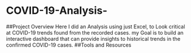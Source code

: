 # COVID-19-Analysis-
##Project Overview 
Here I did an Analysis using just Excel, to Look critical at COVID-19 trends found from the recorded cases.
my Goal is to build an interactive dashboard that can provide insights to historical trends in the confirmed COVID-19 cases.
##Tools and Resources 
